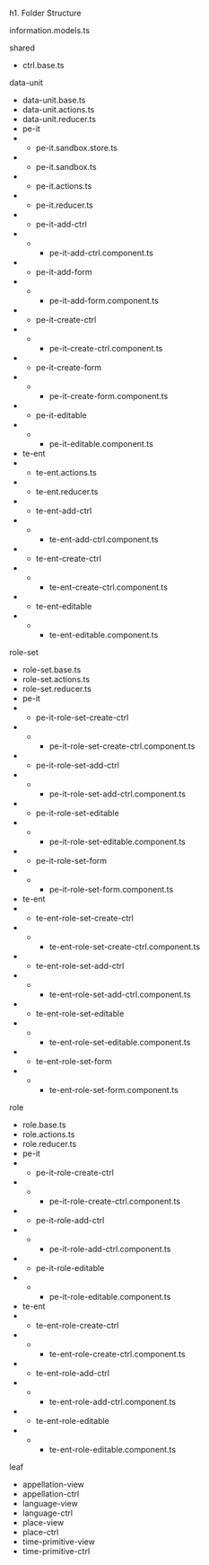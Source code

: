 h1. Folder Structure

information.models.ts

shared
* ctrl.base.ts

data-unit
* data-unit.base.ts
* data-unit.actions.ts
* data-unit.reducer.ts
* pe-it
* * pe-it.sandbox.store.ts
* * pe-it.sandbox.ts
* * pe-it.actions.ts
* * pe-it.reducer.ts
* * pe-it-add-ctrl
* * * pe-it-add-ctrl.component.ts
* * pe-it-add-form
* * * pe-it-add-form.component.ts
* * pe-it-create-ctrl
* * * pe-it-create-ctrl.component.ts
* * pe-it-create-form
* * * pe-it-create-form.component.ts
* * pe-it-editable
* * * pe-it-editable.component.ts
* te-ent
* * te-ent.actions.ts
* * te-ent.reducer.ts
* * te-ent-add-ctrl
* * * te-ent-add-ctrl.component.ts
* * te-ent-create-ctrl
* * * te-ent-create-ctrl.component.ts
* * te-ent-editable
* * * te-ent-editable.component.ts

role-set
* role-set.base.ts
* role-set.actions.ts
* role-set.reducer.ts
* pe-it
* * pe-it-role-set-create-ctrl
* * * pe-it-role-set-create-ctrl.component.ts
* * pe-it-role-set-add-ctrl
* * * pe-it-role-set-add-ctrl.component.ts
* * pe-it-role-set-editable
* * * pe-it-role-set-editable.component.ts
* * pe-it-role-set-form
* * * pe-it-role-set-form.component.ts
* te-ent
* * te-ent-role-set-create-ctrl
* * * te-ent-role-set-create-ctrl.component.ts
* * te-ent-role-set-add-ctrl
* * * te-ent-role-set-add-ctrl.component.ts
* * te-ent-role-set-editable
* * * te-ent-role-set-editable.component.ts
* * te-ent-role-set-form
* * * te-ent-role-set-form.component.ts

role
* role.base.ts
* role.actions.ts
* role.reducer.ts
* pe-it
* * pe-it-role-create-ctrl
* * * pe-it-role-create-ctrl.component.ts
* * pe-it-role-add-ctrl
* * * pe-it-role-add-ctrl.component.ts
* * pe-it-role-editable
* * * pe-it-role-editable.component.ts
* te-ent
* * te-ent-role-create-ctrl
* * * te-ent-role-create-ctrl.component.ts
* * te-ent-role-add-ctrl
* * * te-ent-role-add-ctrl.component.ts
* * te-ent-role-editable
* * * te-ent-role-editable.component.ts

leaf
* appellation-view
* appellation-ctrl
* language-view
* language-ctrl
* place-view
* place-ctrl
* time-primitive-view
* time-primitive-ctrl


